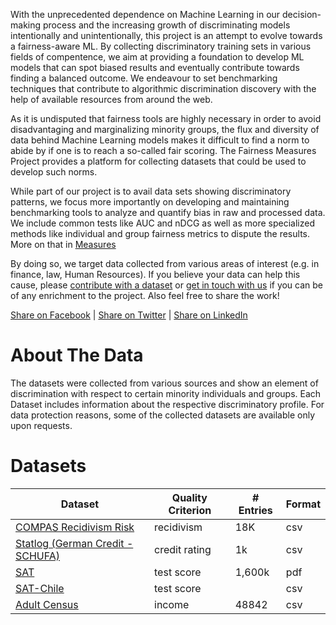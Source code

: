 <!-- http://www.tablesgenerator.com/markdown_tables# -->
With the unprecedented dependence on Machine Learning in our decision-making process and the increasing growth of discriminating models intentionally and unintentionally, this project is an attempt to evolve towards a fairness-aware ML.
By collecting discriminatory training sets in various fields of compentence, we aim at providing a foundation to develop ML models that can spot biased results and eventually contribute towards finding a balanced outcome.
We endeavour to set benchmarking techniques that contribute to algorithmic discrimination discovery with the help of available resources from around the web.

As it is undisputed that fairness tools are highly necessary in order to avoid disadvantaging and marginalizing minority groups, the flux and diversity of data behind Machine Learning models makes it difficult to find a norm to abide by if one is to reach a so-called fair scoring.
The Fairness Measures Project provides a platform for collecting datasets that could be used to develop such norms.

While part of our project is to avail data sets showing discriminatory patterns, we focus more importantly on developing and maintaining benchmarking tools to analyze and quantify bias in raw and processed data. We include common tests like AUC and nDCG as well as more specialized methods like individual and group fairness metrics to dispute the results. More on that in [Measures](Pages/Measures.md)

By doing so, we target data collected from various areas of interest (e.g. in finance, law, Human Resources).
If you believe your data can help this cause, please [contribute with a dataset](https://github.com/megantosh/fairness_measures/tree/uploadDataset/src/Drop%20Box)  or [get in touch with us](mailto:meike.zehlike@tu-berlin.de)  if you can be of any enrichment to the project. Also feel free to share the work!

<a href="https://www.facebook.com/sharer/sharer.php?u=http%3A//fairness-measures.org"  target="_blank" >Share on Facebook</a> | <a href="https://twitter.com/home?status=Discrimination%20Discovery%20can%20be%20quantified%20-%20http%3A//fairness-measures.org"  target="_blank">Share on Twitter</a> | <a href="https://www.linkedin.com/shareArticle?mini=true&url=http%3A//fairness-measures.org&title=Fairness%20Measures%20Project&summary=&source="  target="_blank">Share on LinkedIn</a>

# About The Data

The datasets were collected from various sources and show an element of discrimination with respect to certain minority individuals and groups. Each Dataset includes information about the respective discriminatory profile. For data protection reasons, some of the collected datasets are available only upon requests.


<h1><a name ="datasets"> Datasets </a></h1>

| Dataset                          	                            | Quality Criterion 	| # Entries 	| Format |
|----------------------------------	                            |-------------------	|-----------	|--------|
| [COMPAS Recidivism Risk](Pages/Datasets/Compas.md)           	| recidivism        	| 18K    	    | csv |
| [Statlog (German Credit -SCHUFA)](Pages/Datasets/Schufa.md) 	| credit rating     	| 1k        	| csv |
| [SAT](Pages/Datasets/SAT.md)                              	| test score        	| 1,600k 	    | pdf |
| [SAT-Chile](Pages/Datasets/SATChile.md)                       | test score            |               | csv |
| [Adult Census ](Pages/Datasets/censusincome.md)               | income                | 48842         | csv |

